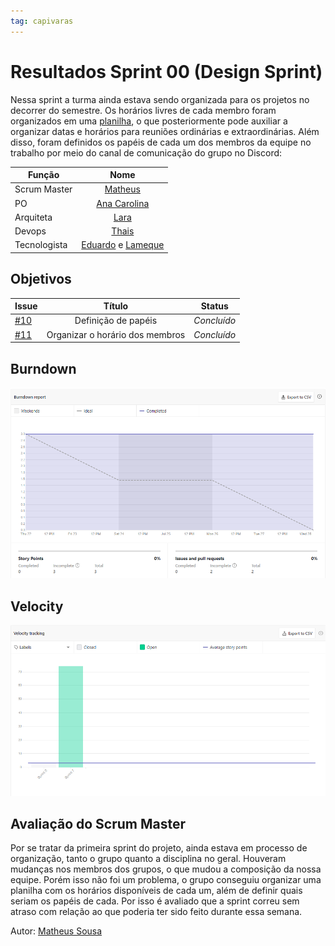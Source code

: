 ```yaml
---
tag: capivaras
---
```

# Resultados Sprint 00 (Design Sprint)

Nessa sprint a turma ainda estava sendo organizada para os projetos no decorrer do semestre. Os horários livres de cada membro foram organizados em uma [planilha](https://docs.google.com/spreadsheets/d/1I8LEH8eR2xAUQq63SwqnBtVvWprClk0BlHGAnlG_q6k/edit?usp=sharing), 
o que posteriormente pode auxiliar a organizar
datas e horários para reuniões ordinárias e extraordinárias.
Além disso, foram definidos os papéis de cada um dos membros da equipe no trabalho por meio do canal de comunicação do grupo no Discord:

|      Função      |            Nome            |
|------------------|:--------------------------:|
| Scrum Master | [Matheus](https://github.com/gatotabaco) |
| PO | [Ana Carolina](https://github.com/AnaCarolinaRodriguesLeite) |
| Arquiteta | [Lara](https://github.com/gatotabaco) |
| Devops | [Thais](https://github.com/thais-ra) |
| Tecnologista | [Eduardo]() e [Lameque](https://github.com/LamequeFernandes) |

## Objetivos

| Issue |            Título            |         Status        | 
|-------|:----------------------------:|-----------------------|
| [#10](https://github.com/fga-eps-mds/2021-1-Bot/issues/10) | Definição de papéis | _Concluído_ |
| [#11](https://github.com/fga-eps-mds/2021-1-Bot/issues/11) | Organizar o horário dos membros | _Concluído_ |

## Burndown

![](../assets/burndown_sprint0.png)

## Velocity

![](../assets/velocity_sprint0.png)

## Avaliação do Scrum Master

Por se tratar da primeira sprint do projeto, ainda estava em processo de organização, tanto o grupo quanto a disciplina no geral. Houveram mudanças nos membros dos grupos, o que mudou 
a composição da nossa equipe. Porém isso não foi um problema, o grupo conseguiu organizar uma planilha com os horários disponíveis de cada um, além de definir quais seriam os papéis de cada.
Por isso é avaliado que a sprint correu sem atraso com relação ao que poderia ter sido feito durante essa semana.

Autor: [Matheus Sousa](https://github.com/gatotabaco)
